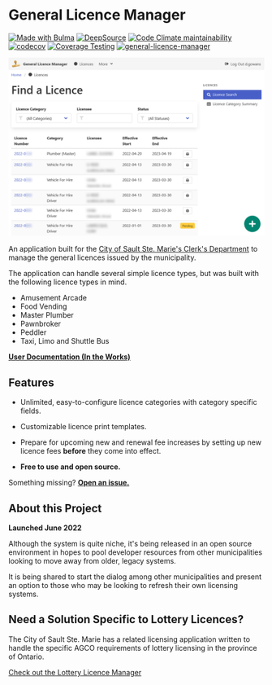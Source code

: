 # General Licence Manager

[<img src="https://bulma.io/images/made-with-bulma.png" alt="Made with Bulma" width="128" height="24" />](https://bulma.io)
[![DeepSource](https://app.deepsource.com/gh/cityssm/general-licence-manager.svg/?label=active+issues&show_trend=true&token=ORSrQ921SKObd83e2GbLdPu4)](https://app.deepsource.com/gh/cityssm/general-licence-manager/)
[![Code Climate maintainability](https://img.shields.io/codeclimate/maintainability/cityssm/general-licence-manager)](https://codeclimate.com/github/cityssm/general-licence-manager)
[![codecov](https://codecov.io/gh/cityssm/general-licence-manager/graph/badge.svg?token=S94ROYYRFC)](https://codecov.io/gh/cityssm/general-licence-manager)
[![Coverage Testing](https://github.com/cityssm/general-licence-manager/actions/workflows/coverage.yml/badge.svg)](https://github.com/cityssm/general-licence-manager/actions/workflows/coverage.yml)
[![general-licence-manager](https://img.shields.io/endpoint?url=https://dashboard.cypress.io/badge/simple/m93ucs&style=flat&logo=cypress)](https://dashboard.cypress.io/projects/m93ucs/runs)

![Licence Search](docs/images/licence-search.png)

An application built for the
[City of Sault Ste. Marie's Clerk's Department](https://saultstemarie.ca/City-Hall/City-Departments/Corporate-Services/City-Clerk/Licencing.aspx)
to manage the general licences issued by the municipality.

The application can handle several simple licence types,
but was built with the following licence types in mind.

- Amusement Arcade
- Food Vending
- Master Plumber
- Pawnbroker
- Peddler
- Taxi, Limo and Shuttle Bus

**[User Documentation (In the Works)](docs/)**

## Features

- Unlimited, easy-to-configure licence categories
  with category specific fields.

- Customizable licence print templates.

- Prepare for upcoming new and renewal fee increases by
  setting up new licence fees **before** they come into effect.

- **Free to use and open source.**

Something missing?
**[Open an issue.](https://github.com/cityssm/general-licence-manager/issues/new/choose)**

## About this Project

**Launched June 2022**

Although the system is quite niche, it's being released in an open source environment
in hopes to pool developer resources from other municipalities
looking to move away from older, legacy systems.

It is being shared to start the dialog among other municipalities
and present an option to those who may be looking to refresh
their own licensing systems.

## Need a Solution Specific to Lottery Licences?

The City of Sault Ste. Marie has a related licensing application
written to handle the specific AGCO requirements of lottery licensing
in the province of Ontario.

[Check out the Lottery Licence Manager](https://github.com/cityssm/lottery-licence-manager)
